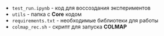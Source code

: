 * `test_run.ipynb` - код для воссоздания экспериментов
* `utils` - папка с **Core** кодом
* `requirements.txt` - необходимые библиотеки для работы
* `colmap_rec.sh` - скрипт для запуска **COLMAP**